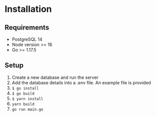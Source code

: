 # Installation

## Requirements

- PostgreSQL 14
- Node version >= 16
- Go >= 1.17.5

## Setup

1. Create a new database and run the server
2. Add the database details into a .env file. An example file is provided
3. `$ go install`
4. `$ go build`
5. `$ yarn install`
6. `yarn build`
7. `go run main.go`


